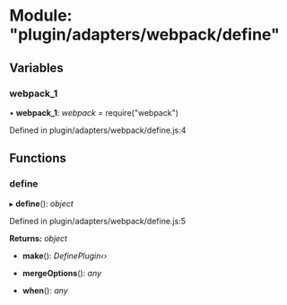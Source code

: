 # Module: "plugin/adapters/webpack/define"

## Variables

### webpack_1

• **webpack_1**: _webpack_ = require("webpack")

Defined in plugin/adapters/webpack/define.js:4

## Functions

### define

▸ **define**(): _object_

Defined in plugin/adapters/webpack/define.js:5

**Returns:** _object_

- **make**(): _DefinePlugin‹›_

- **mergeOptions**(): _any_

- **when**(): _any_
